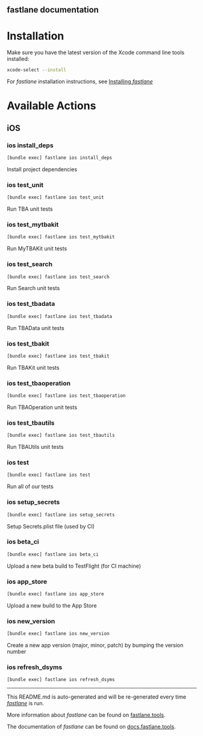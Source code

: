 fastlane documentation
----

# Installation

Make sure you have the latest version of the Xcode command line tools installed:

```sh
xcode-select --install
```

For _fastlane_ installation instructions, see [Installing _fastlane_](https://docs.fastlane.tools/#installing-fastlane)

# Available Actions

## iOS

### ios install_deps

```sh
[bundle exec] fastlane ios install_deps
```

Install project dependencies

### ios test_unit

```sh
[bundle exec] fastlane ios test_unit
```

Run TBA unit tests

### ios test_mytbakit

```sh
[bundle exec] fastlane ios test_mytbakit
```

Run MyTBAKit unit tests

### ios test_search

```sh
[bundle exec] fastlane ios test_search
```

Run Search unit tests

### ios test_tbadata

```sh
[bundle exec] fastlane ios test_tbadata
```

Run TBAData unit tests

### ios test_tbakit

```sh
[bundle exec] fastlane ios test_tbakit
```

Run TBAKit unit tests

### ios test_tbaoperation

```sh
[bundle exec] fastlane ios test_tbaoperation
```

Run TBAOperation unit tests

### ios test_tbautils

```sh
[bundle exec] fastlane ios test_tbautils
```

Run TBAUtils unit tests

### ios test

```sh
[bundle exec] fastlane ios test
```

Run all of our tests

### ios setup_secrets

```sh
[bundle exec] fastlane ios setup_secrets
```

Setup Secrets.plist file (used by CI)

### ios beta_ci

```sh
[bundle exec] fastlane ios beta_ci
```

Upload a new beta build to TestFlight (for CI machine)

### ios app_store

```sh
[bundle exec] fastlane ios app_store
```

Upload a new build to the App Store

### ios new_version

```sh
[bundle exec] fastlane ios new_version
```

Create a new app version (major, minor, patch) by bumping the version number

### ios refresh_dsyms

```sh
[bundle exec] fastlane ios refresh_dsyms
```



----

This README.md is auto-generated and will be re-generated every time [_fastlane_](https://fastlane.tools) is run.

More information about _fastlane_ can be found on [fastlane.tools](https://fastlane.tools).

The documentation of _fastlane_ can be found on [docs.fastlane.tools](https://docs.fastlane.tools).
